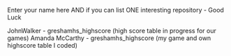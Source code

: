 Enter your name here AND if you can list ONE interesting repository - Good Luck

JohnWalker - greshamhs_highscore (high score table in progress for our games)
Amanda McCarthy - greshamhs_highscore (my game and own highscore table I coded)
